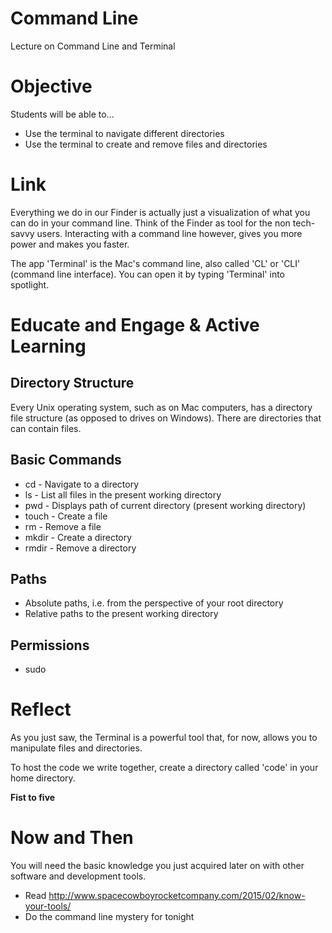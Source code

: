 # Command Line
Lecture on Command Line and Terminal

# Objective
Students will be able to...

- Use the terminal to navigate different directories
- Use the terminal to create and remove files and directories

# Link
Everything we do in our Finder is actually just a visualization of what you can do in your command line. Think of the Finder as tool for the non tech-savvy users. Interacting with a command line however, gives you more power and makes you faster.

The app 'Terminal' is the Mac's command line, also called 'CL' or 'CLI' (command line interface). You can open it by typing 'Terminal' into spotlight.

# Educate and Engage & Active Learning
## Directory Structure
Every Unix operating system, such as on Mac computers, has a directory file structure (as opposed to drives on Windows). There are directories that can contain files.

## Basic Commands

- cd - Navigate to a directory
- ls - List all files in the present working directory
- pwd - Displays path of current directory (present working directory)
- touch - Create a file
- rm - Remove a file
- mkdir - Create a directory
- rmdir - Remove a directory

## Paths
- Absolute paths, i.e. from the perspective of your root directory
- Relative paths to the present working directory


## Permissions
- sudo

# Reflect
As you just saw, the Terminal is a powerful tool that, for now, allows you to manipulate files and directories.

To host the code we write together, create a directory called 'code' in your home directory.

**Fist to five**

# Now and Then
You will need the basic knowledge you just acquired later on with other software and development tools.

- Read http://www.spacecowboyrocketcompany.com/2015/02/know-your-tools/
- Do the command line mystery for tonight
